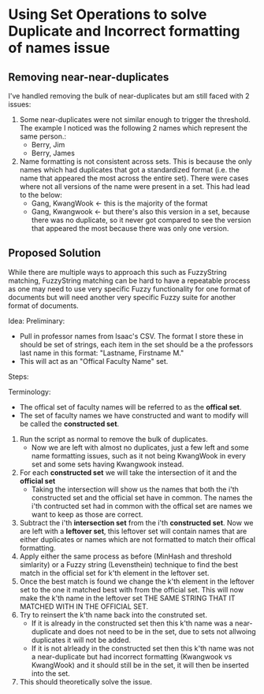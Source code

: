 # Using Set Operations to solve Duplicate and Incorrect formatting of names issue

## Removing near-near-duplicates

I've handled removing the bulk of near-duplicates but am still faced with 2 issues:

1. Some near-duplicates were not similar enough to trigger the threshold. The example I noticed was the following 2 names which represent the same person.:
    - Berry, Jim
    - Berry, James
2. Name formatting is not consistent across sets. This is because the only names which had duplicates that got a standardized format (i.e. the name that appeared the most across the entire set). There were cases where not all versions of the name were present in a set. This had lead to the below:
    - Gang, KwangWook <- this is the majority of the format
    - Gang, Kwangwook <- but there's also this version in a set, because there was no duplicate, so it never got compared to see the version that appeared the most because there was only one version.

## Proposed Solution

While there are multiple ways to approach this such as FuzzyString matching, FuzzyString matching can be hard to have a repeatable process as one may need to use very specific Fuzzy functionality for one format of documents but will need another very specific Fuzzy suite for another format of documents.

Idea:
Preliminary:

- Pull in professor names from Isaac's CSV. The format I store these in should be set of strings, each item in the set should be a the professors last name in this format: "Lastname, Firstname M."
- This will act as an "Offical Faculty Name" set.

Steps:

Terminology:

- The offical set of faculty names will be referred to as the **offical set**.
- The set of faculty names we have constructed and want to modify will be called the **constructed set**.

1. Run the script as normal to remove the bulk of duplicates.
    - Now we are left with almost no duplicates, just a few left and some name formatting issues, such as it not being KwangWook in every set and some sets having Kwangwook instead.
2. For each **constructed set** we will take the intersection of it and the **official set**
    - Taking the intersection will show us the names that both the i'th constructed set and the official set have in common. The names the i'th contructed set had in common with the offical set are names we want to keep as those are correct.
3. Subtract the i'th **intersection set** from the i'th **constructed set**. Now we are left with a **leftover set**, this leftover set will contain names that are either duplicates or names which are not formatted to match their offical formatting.
4. Apply either the same process as before (MinHash and threshold simlarity) or a Fuzzy string (Levensthein) technique to find the best match in the official set for k'th element in the leftover set.
5. Once the best match is found we change the k'th element in the leftover set to the one it matched best with from the official set. This will now make the k'th name in the leftover set THE SAME STRING THAT IT MATCHED WITH IN THE OFFICIAL SET.
6. Try to reinsert the k'th name back into the construted set. 
    - If it is already in the constructed set then this k'th name was a near-duplicate and does not need to be in the set, due to sets not allwoing duplicates it will not be added.
    - If it is not alrleady in the constructed set then this k'th name was not a near-duplicate but had incorrect formatting (Kwangwook vs KwangWook) and it should still be in the set, it will then be inserted into the set.
7. This should theoretically solve the issue.
